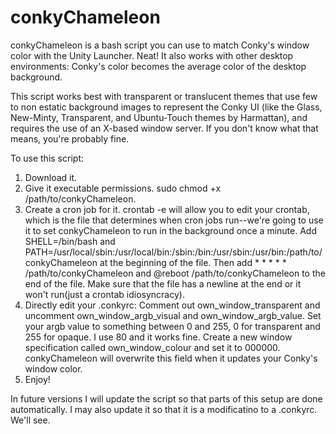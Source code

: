 # conkyChameleon
conkyChameleon is a bash script you can use to match Conky's window color with the Unity Launcher. Neat!
It also works with other desktop environments: Conky's color becomes the average color of the desktop background.

This script works best with transparent or translucent themes that use few to non estatic background images to represent the Conky UI (like the Glass, New-Minty, Transparent, and Ubuntu-Touch themes by Harmattan), and requires the use of an X-based window server. If you don't know what that means, you're probably fine. 

To use this script:

1. Download it.
2. Give it executable permissions. sudo chmod +x /path/to/conkyChameleon.
3. Create a cron job for it.  crontab -e will allow you to edit your crontab, which is the file that determines when cron jobs run--we're going to use it to set conkyChameleon to run in the background once a minute. Add SHELL=/bin/bash and PATH=/usr/local/sbin:/usr/local/bin:/sbin:/bin:/usr/sbin:/usr/bin:/path/to/conkyChameleon at the beginning of the file. Then add * * * * * /path/to/conkyChameleon and @reboot /path/to/conkyChameleon to the end of the file. Make sure that the file has a newline at the end or it won't run(just a crontab idiosyncracy). 
4. Directly edit your .conkyrc: Comment out own_window_transparent and uncomment own_window_argb_visual and own_window_argb_value.  Set your argb value to something between 0 and 255, 0 for transparent and 255 for opaque. I use 80 and it works fine. Create a new window specification called own_window_colour and set it to 000000.  conkyChameleon will overwrite this field when it updates your Conky's window color.
5. Enjoy! 


In future versions I will update the script so that parts of this setup are done automatically.  I may also update it so that it is a modificatino to a .conkyrc.  We'll see.



